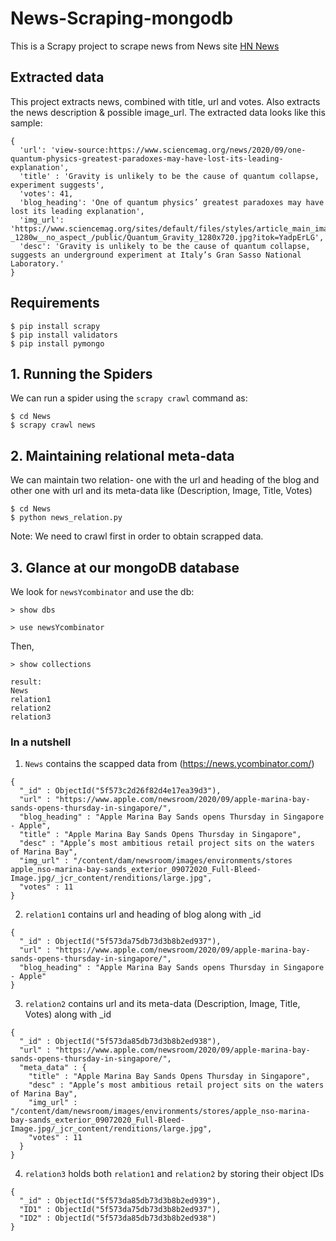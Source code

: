 # News-Scraping-mongodb

This is a Scrapy project to scrape news from News site [HN News](https://news.ycombinator.com/)

## Extracted data

This project extracts news, combined with title, url and votes. Also extracts the news description & possible image_url. The extracted data looks like this sample:

```
{
  'url': 'view-source:https://www.sciencemag.org/news/2020/09/one-quantum-physics-greatest-paradoxes-may-have-lost-its-leading-explanation',
  'title' : 'Gravity is unlikely to be the cause of quantum collapse, experiment suggests',
  'votes': 41,
  'blog_heading': 'One of quantum physics’ greatest paradoxes may have lost its leading explanation',
  'img_url': 'https://www.sciencemag.org/sites/default/files/styles/article_main_image_-_1280w__no_aspect_/public/Quantum_Gravity_1280x720.jpg?itok=YadpErLG',
  'desc': 'Gravity is unlikely to be the cause of quantum collapse, suggests an underground experiment at Italy’s Gran Sasso National Laboratory.'
}
```

## Requirements

```
$ pip install scrapy
$ pip install validators
$ pip install pymongo
```

## 1. Running the Spiders

We can run a spider using the ```scrapy crawl``` command as:

```
$ cd News
$ scrapy crawl news
```

## 2. Maintaining relational meta-data

We can maintain two relation- one with the url and heading of the blog and other one with url and its meta-data like (Description, Image, Title, Votes)

```
$ cd News
$ python news_relation.py
```
Note: We need to crawl first in order to obtain scrapped data.

## 3. Glance at our mongoDB database

We look for  ```newsYcombinator``` and use the db:

```
> show dbs

> use newsYcombinator
```

Then,

```
> show collections

result:
News
relation1
relation2
relation3
```

### In a nutshell

1. ```News``` contains the scapped data from (https://news.ycombinator.com/)

```
{
  "_id" : ObjectId("5f573c2d26f82d4e17ea39d3"),
  "url" : "https://www.apple.com/newsroom/2020/09/apple-marina-bay-sands-opens-thursday-in-singapore/",
  "blog_heading" : "Apple Marina Bay Sands opens Thursday in Singapore - Apple",
  "title" : "Apple Marina Bay Sands Opens Thursday in Singapore",
  "desc" : "Apple’s most ambitious retail project sits on the waters of Marina Bay",
  "img_url" : "/content/dam/newsroom/images/environments/stores apple_nso-marina-bay-sands_exterior_09072020_Full-Bleed-Image.jpg/_jcr_content/renditions/large.jpg",
  "votes" : 11
}
```

2. ```relation1``` contains url and heading of blog along with _id

```
{
  "_id" : ObjectId("5f573da75db73d3b8b2ed937"),
  "url" : "https://www.apple.com/newsroom/2020/09/apple-marina-bay-sands-opens-thursday-in-singapore/",
  "blog_heading" : "Apple Marina Bay Sands opens Thursday in Singapore - Apple"
}
```

3. ```relation2``` contains url and its meta-data (Description, Image, Title, Votes) along with _id

```
{
  "_id" : ObjectId("5f573da85db73d3b8b2ed938"),
  "url" : "https://www.apple.com/newsroom/2020/09/apple-marina-bay-sands-opens-thursday-in-singapore/",
  "meta_data" : {
    "title" : "Apple Marina Bay Sands Opens Thursday in Singapore",
    "desc" : "Apple’s most ambitious retail project sits on the waters of Marina Bay",
    "img_url" : "/content/dam/newsroom/images/environments/stores/apple_nso-marina-bay-sands_exterior_09072020_Full-Bleed-Image.jpg/_jcr_content/renditions/large.jpg",
    "votes" : 11
  }
}
```

4. ```relation3``` holds both ```relation1``` and ```relation2``` by storing their object IDs

```
{
  "_id" : ObjectId("5f573da85db73d3b8b2ed939"),
  "ID1" : ObjectId("5f573da75db73d3b8b2ed937"),
  "ID2" : ObjectId("5f573da85db73d3b8b2ed938")
}
```

